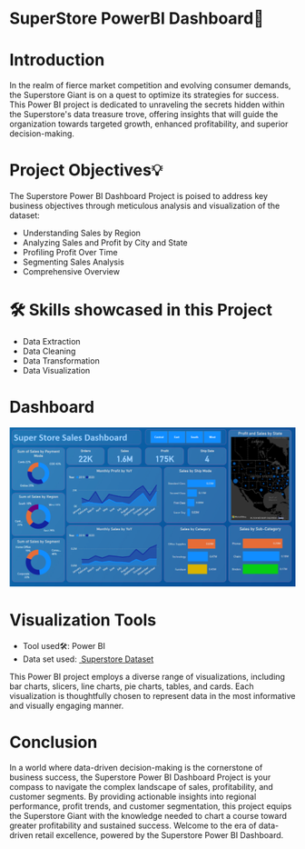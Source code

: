 # SuperStore PowerBI Dashboard🏪

<h1><a name="introduction">Introduction</a></h1>
<p>In the realm of fierce market competition and evolving consumer demands, the Superstore Giant is on a quest to optimize its strategies for success. This Power BI project is dedicated to unraveling the secrets hidden within the Superstore's data treasure trove, offering insights that will guide the organization towards targeted growth, enhanced profitability, and superior decision-making.</p>


<h1><a name="projectobjectives">Project Objectives💡</a></h1>
<p>The Superstore Power BI Dashboard Project is poised to address key business objectives through meticulous analysis and visualization of the dataset:</p>
<ul>
  <li>Understanding Sales by Region</li>
  <li>Analyzing Sales and Profit by City and State</li>
  <li> Profiling Profit Over Time</li>
  <li>Segmenting Sales Analysis</li>
  <li>Comprehensive Overview</li>
</ul>

# 🛠️ Skills showcased in this Project

- Data Extraction
- Data Cleaning
- Data Transformation
- Data Visualization


<h1><a name='dashboard'>Dashboard</a></h1>
<img width="900" alt="Coding" src="https://github.com/souravsaha321/Super-Store-Sales-Analysis/blob/main/Dashboard.png">
<h1><a name="visualizationtools">Visualization Tools</a></h1>
<ul><li>Tool used🛠️: Power BI</li>
<li> Data set used: <a href="https://www.kaggle.com/datasets/vivek468/superstore-dataset-final">
         <img src=" Superstore Dataset" alt=""> Superstore Dataset</a></li></ul>
<p>This Power BI project employs a diverse range of visualizations, including bar charts, slicers, line charts, pie charts, tables, and cards. Each visualization is thoughtfully chosen to represent data in the most informative and visually engaging manner.</p>

<h1><a name="conclusion">Conclusion</a></h1>
<p>In a world where data-driven decision-making is the cornerstone of business success, the Superstore Power BI Dashboard Project is your compass to navigate the complex landscape of sales, profitability, and customer segments. By providing actionable insights into regional performance, profit trends, and customer segmentation, this project equips the Superstore Giant with the knowledge needed to chart a course toward greater profitability and sustained success. Welcome to the era of data-driven retail excellence, powered by the Superstore Power BI Dashboard.</p>

